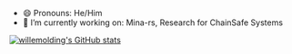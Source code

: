 - 😄 Pronouns: He/Him
- 🔭 I’m currently working on: Mina-rs, Research for ChainSafe Systems

[![willemolding's GitHub stats](https://github-readme-stats.vercel.app/api?username=willemolding&show_icons=true&theme=vue-dark)](https://github.com/willemolding/github-readme-stats)

<!--
**willemolding/willemolding** is a ✨ _special_ ✨ repository because its `README.md` (this file) appears on your GitHub profile.

Here are some ideas to get you started:

- 🔭 I’m currently working on ...
- 🌱 I’m currently learning ...
- 👯 I’m looking to collaborate on ...
- 🤔 I’m looking for help with ...
- 💬 Ask me about ...
- 📫 How to reach me: ...
- 😄 Pronouns: ...
- ⚡ Fun fact: ...
-->
